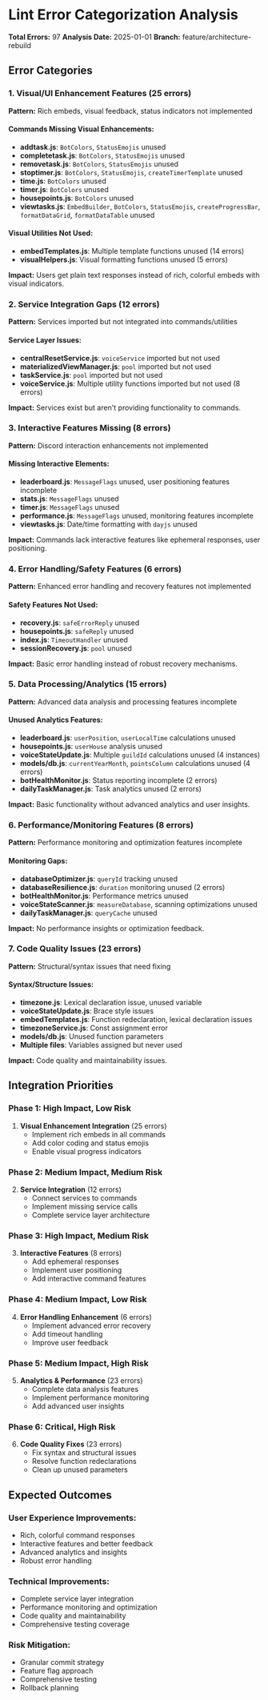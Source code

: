 # Lint Error Categorization Analysis

**Total Errors:** 97
**Analysis Date:** 2025-01-01
**Branch:** feature/architecture-rebuild

## Error Categories

### 1. Visual/UI Enhancement Features (25 errors)

**Pattern:** Rich embeds, visual feedback, status indicators not implemented

#### Commands Missing Visual Enhancements:

- **addtask.js**: `BotColors`, `StatusEmojis` unused
- **completetask.js**: `BotColors`, `StatusEmojis` unused
- **removetask.js**: `BotColors`, `StatusEmojis` unused
- **stoptimer.js**: `BotColors`, `StatusEmojis`, `createTimerTemplate` unused
- **time.js**: `BotColors` unused
- **timer.js**: `BotColors` unused
- **housepoints.js**: `BotColors` unused
- **viewtasks.js**: `EmbedBuilder`, `BotColors`, `StatusEmojis`, `createProgressBar`, `formatDataGrid`, `formatDataTable` unused

#### Visual Utilities Not Used:

- **embedTemplates.js**: Multiple template functions unused (14 errors)
- **visualHelpers.js**: Visual formatting functions unused (5 errors)

**Impact:** Users get plain text responses instead of rich, colorful embeds with visual indicators.

### 2. Service Integration Gaps (12 errors)

**Pattern:** Services imported but not integrated into commands/utilities

#### Service Layer Issues:

- **centralResetService.js**: `voiceService` imported but not used
- **materializedViewManager.js**: `pool` imported but not used
- **taskService.js**: `pool` imported but not used
- **voiceService.js**: Multiple utility functions imported but not used (8 errors)

**Impact:** Services exist but aren't providing functionality to commands.

### 3. Interactive Features Missing (8 errors)

**Pattern:** Discord interaction enhancements not implemented

#### Missing Interactive Elements:

- **leaderboard.js**: `MessageFlags` unused, user positioning features incomplete
- **stats.js**: `MessageFlags` unused
- **timer.js**: `MessageFlags` unused
- **performance.js**: `MessageFlags` unused, monitoring features incomplete
- **viewtasks.js**: Date/time formatting with `dayjs` unused

**Impact:** Commands lack interactive features like ephemeral responses, user positioning.

### 4. Error Handling/Safety Features (6 errors)

**Pattern:** Enhanced error handling and recovery features not implemented

#### Safety Features Not Used:

- **recovery.js**: `safeErrorReply` unused
- **housepoints.js**: `safeReply` unused
- **index.js**: `TimeoutHandler` unused
- **sessionRecovery.js**: `pool` unused

**Impact:** Basic error handling instead of robust recovery mechanisms.

### 5. Data Processing/Analytics (15 errors)

**Pattern:** Advanced data analysis and processing features incomplete

#### Unused Analytics Features:

- **leaderboard.js**: `userPosition`, `userLocalTime` calculations unused
- **housepoints.js**: `userHouse` analysis unused
- **voiceStateUpdate.js**: Multiple `guildId` calculations unused (4 instances)
- **models/db.js**: `currentYearMonth`, `pointsColumn` calculations unused (4 errors)
- **botHealthMonitor.js**: Status reporting incomplete (2 errors)
- **dailyTaskManager.js**: Task analytics unused (2 errors)

**Impact:** Basic functionality without advanced analytics and user insights.

### 6. Performance/Monitoring Features (8 errors)

**Pattern:** Performance monitoring and optimization features incomplete

#### Monitoring Gaps:

- **databaseOptimizer.js**: `queryId` tracking unused
- **databaseResilience.js**: `duration` monitoring unused (2 errors)
- **botHealthMonitor.js**: Performance metrics unused
- **voiceStateScanner.js**: `measureDatabase`, scanning optimizations unused
- **dailyTaskManager.js**: `queryCache` unused

**Impact:** No performance insights or optimization feedback.

### 7. Code Quality Issues (23 errors)

**Pattern:** Structural/syntax issues that need fixing

#### Syntax/Structure Issues:

- **timezone.js**: Lexical declaration issue, unused variable
- **voiceStateUpdate.js**: Brace style issues
- **embedTemplates.js**: Function redeclaration, lexical declaration issues
- **timezoneService.js**: Const assignment error
- **models/db.js**: Unused function parameters
- **Multiple files**: Variables assigned but never used

**Impact:** Code quality and maintainability issues.

## Integration Priorities

### Phase 1: High Impact, Low Risk

1. **Visual Enhancement Integration** (25 errors)
   - Implement rich embeds in all commands
   - Add color coding and status emojis
   - Enable visual progress indicators

### Phase 2: Medium Impact, Medium Risk

2. **Service Integration** (12 errors)
   - Connect services to commands
   - Implement missing service calls
   - Complete service layer architecture

### Phase 3: High Impact, Medium Risk

3. **Interactive Features** (8 errors)
   - Add ephemeral responses
   - Implement user positioning
   - Add interactive command features

### Phase 4: Medium Impact, Low Risk

4. **Error Handling Enhancement** (6 errors)
   - Implement advanced error recovery
   - Add timeout handling
   - Improve user feedback

### Phase 5: Medium Impact, High Risk

5. **Analytics & Performance** (23 errors)
   - Complete data analysis features
   - Implement performance monitoring
   - Add advanced user insights

### Phase 6: Critical, High Risk

6. **Code Quality Fixes** (23 errors)
   - Fix syntax and structural issues
   - Resolve function redeclarations
   - Clean up unused parameters

## Expected Outcomes

### User Experience Improvements:

- Rich, colorful command responses
- Interactive features and better feedback
- Advanced analytics and insights
- Robust error handling

### Technical Improvements:

- Complete service layer integration
- Performance monitoring and optimization
- Code quality and maintainability
- Comprehensive testing coverage

### Risk Mitigation:

- Granular commit strategy
- Feature flag approach
- Comprehensive testing
- Rollback planning
